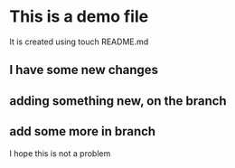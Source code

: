 # This is a demo file
It is created using touch README.md

## I have some new changes

## adding something new, on the branch

## add some more in branch

I hope this is not a problem
